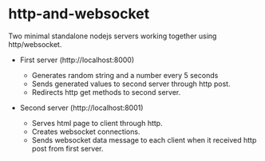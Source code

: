 http-and-websocket
==================

Two minimal standalone nodejs servers working together using http/websocket.

* First server (http://localhost:8000)
  * Generates random string and a number every 5 seconds
  * Sends generated values to second server through http post.
  * Redirects http get methods to second server.

* Second server (http://localhost:8001)
  * Serves html page to client through http.
  * Creates websocket connections.
  * Sends websocket data message to each client when it received http post from first server.